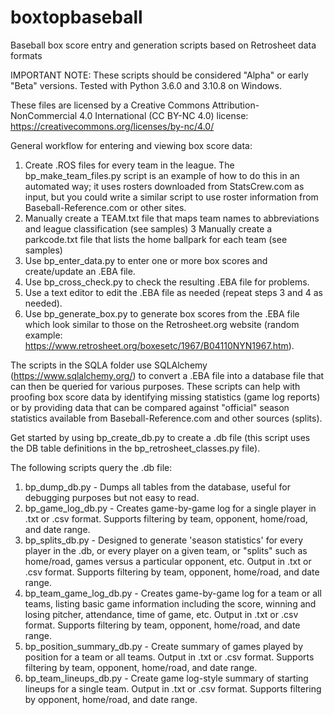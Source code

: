 # boxtopbaseball
Baseball box score entry and generation scripts based on Retrosheet data formats

IMPORTANT NOTE: These scripts should be considered "Alpha" or early "Beta" versions. Tested with Python 3.6.0 and 3.10.8 on Windows.

These files are licensed by a Creative Commons Attribution-NonCommercial 4.0 International (CC BY-NC 4.0) license: https://creativecommons.org/licenses/by-nc/4.0/

General workflow for entering and viewing box score data:
1. Create .ROS files for every team in the league. The bp_make_team_files.py script is an example of how to do this in an automated way; it uses rosters downloaded from StatsCrew.com as input, but you could write a similar script to use roster information from Baseball-Reference.com or other sites.
2. Manually create a TEAM<YEAR>.txt file that maps team names to abbreviations and league classification (see samples)
3  Manually create a parkcode.txt file that lists the home ballpark for each team (see samples)
4. Use bp_enter_data.py to enter one or more box scores and create/update an .EBA file.
5. Use bp_cross_check.py to check the resulting .EBA file for problems.
6. Use a text editor to edit the .EBA file as needed (repeat steps 3 and 4 as needed).
7. Use bp_generate_box.py to generate box scores from the .EBA file which look similar to those on the Retrosheet.org website (random example: https://www.retrosheet.org/boxesetc/1967/B04110NYN1967.htm).


The scripts in the SQLA folder use SQLAlchemy (https://www.sqlalchemy.org/) to convert a .EBA file into a database file that can then be queried for various purposes. These scripts can help with proofing box score data by identifying missing statistics (game log reports) or by providing data that can be compared against "official" season statistics available from Baseball-Reference.com and other sources (splits). 

Get started by using bp_create_db.py to create a .db file (this script uses the DB table definitions in the bp_retrosheet_classes.py file).

The following scripts query the .db file:
1. bp_dump_db.py - Dumps all tables from the database, useful for debugging purposes but not easy to read.
2. bp_game_log_db.py - Creates game-by-game log for a single player in .txt or .csv format. Supports filtering by team, opponent, home/road, and date range.
3. bp_splits_db.py - Designed to generate 'season statistics' for every player in the .db, or every player on a given team, or "splits" such as home/road, games versus a particular opponent, etc. Output in .txt or .csv format. Supports filtering by team, opponent, home/road, and date range.
4. bp_team_game_log_db.py - Creates game-by-game log for a team or all teams, listing basic game information including the score, winning and losing pitcher, attendance, time of game, etc. Output in .txt or .csv format. Supports filtering by team, opponent, home/road, and date range.
5. bp_position_summary_db.py - Create summary of games played by position for a team or all teams. Output in .txt or .csv format. Supports filtering by team, opponent, home/road, and date range.
6. bp_team_lineups_db.py - Create game log-style summary of starting lineups for a single team. Output in .txt or .csv format. Supports filtering by opponent, home/road, and date range.
